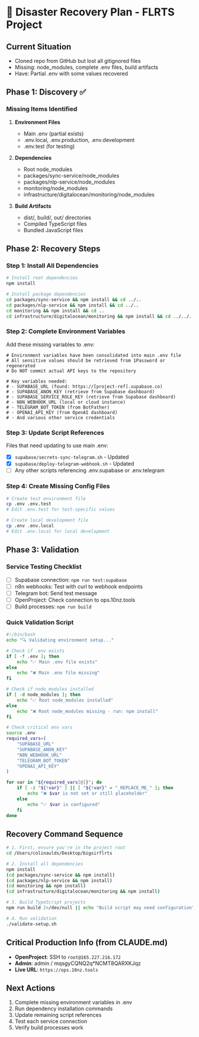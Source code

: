 # 🚨 Disaster Recovery Plan - FLRTS Project

## Current Situation

- Cloned repo from GitHub but lost all gitignored files
- Missing: node_modules, complete .env files, build artifacts
- Have: Partial .env with some values recovered

## Phase 1: Discovery ✅

### Missing Items Identified

1. **Environment Files**
   - Main .env (partial exists)
   - .env.local, .env.production, .env.development
   - .env.test (for testing)

2. **Dependencies**
   - Root node_modules
   - packages/sync-service/node_modules
   - packages/nlp-service/node_modules
   - monitoring/node_modules
   - infrastructure/digitalocean/monitoring/node_modules

3. **Build Artifacts**
   - dist/, build/, out/ directories
   - Compiled TypeScript files
   - Bundled JavaScript files

## Phase 2: Recovery Steps

### Step 1: Install All Dependencies

```bash
# Install root dependencies
npm install

# Install package dependencies
cd packages/sync-service && npm install && cd ../..
cd packages/nlp-service && npm install && cd ../..
cd monitoring && npm install && cd ..
cd infrastructure/digitalocean/monitoring && npm install && cd ../../..
```

### Step 2: Complete Environment Variables

Add these missing variables to .env:

```env
# Environment variables have been consolidated into main .env file
# All sensitive values should be retrieved from 1Password or regenerated
# Do NOT commit actual API keys to the repository

# Key variables needed:
# - SUPABASE_URL (found: https://[project-ref].supabase.co)
# - SUPABASE_ANON_KEY (retrieve from Supabase dashboard)
# - SUPABASE_SERVICE_ROLE_KEY (retrieve from Supabase dashboard)
# - N8N_WEBHOOK_URL (local or cloud instance)
# - TELEGRAM_BOT_TOKEN (from BotFather)
# - OPENAI_API_KEY (from OpenAI dashboard)
# - And various other service credentials
```

### Step 3: Update Script References

Files that need updating to use main .env:

- [x] `supabase/secrets-sync-telegram.sh` - Updated
- [x] `supabase/deploy-telegram-webhook.sh` - Updated
- [ ] Any other scripts referencing .env.supabase or .env.telegram

### Step 4: Create Missing Config Files

```bash
# Create test environment file
cp .env .env.test
# Edit .env.test for test-specific values

# Create local development file
cp .env .env.local
# Edit .env.local for local development
```

## Phase 3: Validation

### Service Testing Checklist

- [ ] Supabase connection: `npm run test:supabase`
- [ ] n8n webhooks: Test with curl to webhook endpoints
- [ ] Telegram bot: Send test message
- [ ] OpenProject: Check connection to ops.10nz.tools
- [ ] Build processes: `npm run build`

### Quick Validation Script

```bash
#!/bin/bash
echo "🔍 Validating environment setup..."

# Check if .env exists
if [ -f .env ]; then
    echo "✅ Main .env file exists"
else
    echo "❌ Main .env file missing"
fi

# Check if node_modules installed
if [ -d node_modules ]; then
    echo "✅ Root node_modules installed"
else
    echo "❌ Root node_modules missing - run: npm install"
fi

# Check critical env vars
source .env
required_vars=(
    "SUPABASE_URL"
    "SUPABASE_ANON_KEY"
    "N8N_WEBHOOK_URL"
    "TELEGRAM_BOT_TOKEN"
    "OPENAI_API_KEY"
)

for var in "${required_vars[@]}"; do
    if [ -z "${!var}" ] || [ "${!var}" = "_REPLACE_ME_" ]; then
        echo "❌ $var is not set or still placeholder"
    else
        echo "✅ $var is configured"
    fi
done
```

## Recovery Command Sequence

```bash
# 1. First, ensure you're in the project root
cd /Users/colinaulds/Desktop/bigsirflrts

# 2. Install all dependencies
npm install
(cd packages/sync-service && npm install)
(cd packages/nlp-service && npm install)
(cd monitoring && npm install)
(cd infrastructure/digitalocean/monitoring && npm install)

# 3. Build TypeScript projects
npm run build 2>/dev/null || echo "Build script may need configuration"

# 4. Run validation
./validate-setup.sh
```

## Critical Production Info (from CLAUDE.md)

- **OpenProject**: SSH to `root@165.227.216.172`
- **Admin**: admin / mqsgyCQNQ2q*NCMT8QARXKJqz
- **Live URL**: `https://ops.10nz.tools`

## Next Actions

1. Complete missing environment variables in .env
2. Run dependency installation commands
3. Update remaining script references
4. Test each service connection
5. Verify build processes work
